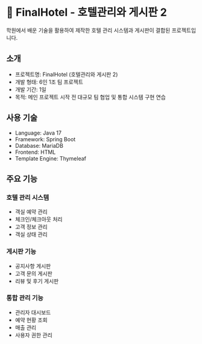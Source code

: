 # 🏨 FinalHotel - 호텔관리와 게시판 2

학원에서 배운 기술을 활용하여 제작한 호텔 관리 시스템과 게시판이 결합된 프로젝트입니다.

## 소개
* 프로젝트명: FinalHotel (호텔관리와 게시판 2)
* 개발 형태: 6인 1조 팀 프로젝트
* 개발 기간: 1일
* 목적: 메인 프로젝트 시작 전 대규모 팀 협업 및 통합 시스템 구현 연습

## 사용 기술
* Language: Java 17
* Framework: Spring Boot
* Database: MariaDB
* Frontend: HTML
* Template Engine: Thymeleaf

## 주요 기능

### 호텔 관리 시스템
* 객실 예약 관리
* 체크인/체크아웃 처리
* 고객 정보 관리
* 객실 상태 관리

### 게시판 기능
* 공지사항 게시판
* 고객 문의 게시판
* 리뷰 및 후기 게시판

### 통합 관리 기능
* 관리자 대시보드
* 예약 현황 조회
* 매출 관리
* 사용자 권한 관리
